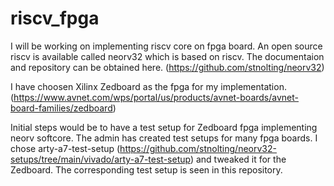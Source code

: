 # riscv_fpga
I will be working on implementing riscv core on fpga board.
An open source riscv is available called neorv32 which is based on riscv.
The documentaion and repository can be obtained here. (https://github.com/stnolting/neorv32)

I have choosen Xilinx Zedboard as the fpga for my implementation. (https://www.avnet.com/wps/portal/us/products/avnet-boards/avnet-board-families/zedboard)

Initial steps would be to have a test setup for Zedboard fpga implementing neorv softcore. The admin has created test setups for many fpga boards. I chose arty-a7-test-setup (https://github.com/stnolting/neorv32-setups/tree/main/vivado/arty-a7-test-setup)
and tweaked it for the Zedboard. The corresponding test setup is seen in this repository.
